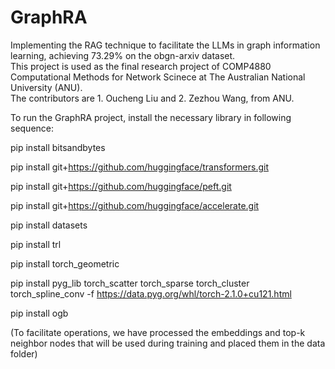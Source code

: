 # GraphRA
Implementing the RAG technique to facilitate the LLMs in graph information learning, achieving 73.29% on the obgn-arxiv dataset.<br>
This project is used as the final research project of COMP4880 Computational Methods for Network Scinece at The Australian National University (ANU).<br>
The contributors are 1. Oucheng Liu and 2. Zezhou Wang, from ANU.<br>


To run the GraphRA project, install the necessary library in following sequence: <br>

pip install bitsandbytes<br>

pip install git+https://github.com/huggingface/transformers.git<br>

pip install git+https://github.com/huggingface/peft.git<br>

pip install git+https://github.com/huggingface/accelerate.git<br>

pip install datasets<br>

pip install trl<br>

pip install torch_geometric<br>

pip install pyg_lib torch_scatter torch_sparse torch_cluster torch_spline_conv -f https://data.pyg.org/whl/torch-2.1.0+cu121.html<br>

pip install ogb<br>

(To facilitate operations, we have processed the embeddings and top-k neighbor nodes that will be used during training and placed them in the data folder)<br>

